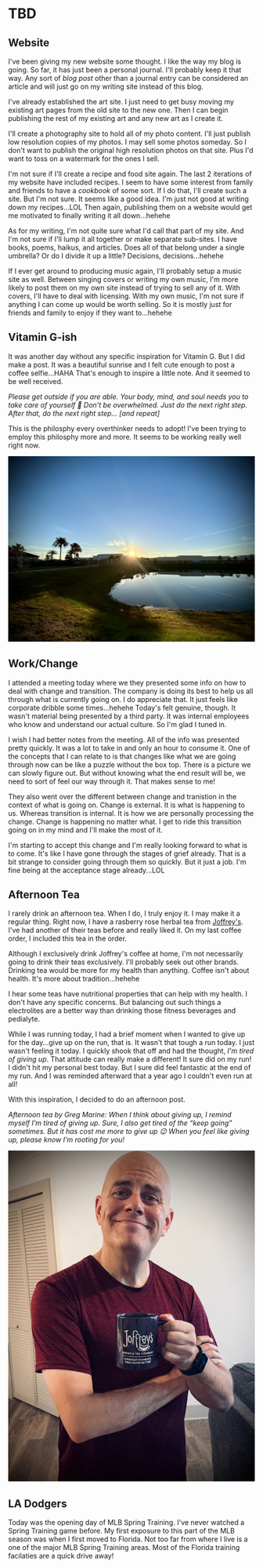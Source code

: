 # TBD

## Website

I've been giving my new website some thought. I like the way my blog is going. So far, it has just been a personal journal. I'll probably keep it that way. Any sort of *blog post* other than a journal entry can be considered an article and will just go on my writing site instead of this blog.

I've already established the art site. I just need to get busy moving my existing art pages from the old site to the new one. Then I can begin publishing the rest of my existing art and any new art as I create it.

I'll create a photography site to hold all of my photo content. I'll just publish low resolution copies of my photos. I may sell some photos someday. So I don't want to publish the original high resolution photos on that site. Plus I'd want to toss on a watermark for the ones I sell.

I'm not sure if I'll create a recipe and food site again. The last 2 iterations of my website have included recipes. I seem to have some interest from family and friends to have a *cookbook* of some sort. If I do that, I'll create such a site. But I'm not sure. It seems like a good idea. I'm just not good at writing down my recipes...LOL Then again, publishing them on a website would get me motivated to finally writing it all down...hehehe

As for my writing, I'm not quite sure what I'd call that part of my site. And I'm not sure if I'll lump it all together or make separate sub-sites. I have books, poems, haikus, and articles. Does all of that belong under a single umbrella? Or do I divide it up a little? Decisions, decisions...hehehe

If I ever get around to producing music again, I'll probably setup a music site as well. Between singing covers or writing my own music, I'm more likely to post them on my own site instead of trying to sell any of it. With covers, I'll have to deal with licensing. With my own music, I'm not sure if anything I can come up would be worth selling. So it is mostly just for friends and family to enjoy if they want to...hehehe

## Vitamin G-ish

It was another day without any specific inspiration for Vitamin G. But I did make a post. It was a beautiful sunrise and I felt cute enough to post a coffee selfie...HAHA That's enough to inspire a little note. And it seemed to be well received.

*Please get outside if you are able. Your body, mind, and soul needs you to take care of yourself 🤗 Don’t be overwhelmed. Just do the next right step. After that, do the next right step… [and repeat]*

This is the philosphy every overthinker needs to adopt! I've been trying to employ this philosphy more and more. It seems to be working really well right now.

![Sunrise over a building and pond](./img/IMG_3324.jpeg)

## Work/Change

I attended a meeting today where we they presented some info on how to deal with change and transition. The company is doing its best to help us all through what is currently going on. I do appreciate that. It just feels like corporate dribble some times...hehehe Today's felt genuine, though. It wasn't material being presented by a third party. It was internal employees who know and understand our actual culture. So I'm glad I tuned in.

I wish I had better notes from the meeting. All of the info was presented pretty quickly. It was a lot to take in and only an hour to consume it. One of the concepts that I can relate to is that changes like what we are going through now can be like a puzzle without the box top. There is a picture we can slowly figure out. But without knowing what the end result will be, we need to sort of feel our way through it. That makes sense to me!

They also went over the different between change and tranistion in the context of what is going on. Change is external. It is what is happening to us. Whereas transition is internal. It is how we are personally processing the change. Change is happening no matter what. I get to ride this transition going on in my mind and I'll make the most of it.

I'm starting to accept this change and I'm really looking forward to what is to come. It's like I have gone through the stages of grief already. That is a bit strange to consider going through them so quickly. But it just a job. I'm fine being at the acceptance stage already...LOL

## Afternoon Tea

I rarely drink an afternoon tea. When I do, I truly enjoy it. I may make it a regular thing. Right now, I have a rasberry rose herbal tea from [Joffrey's](https://joffreys.com/shop/tea/rooibous-herbal-teas/raspberry-rose/). I've had another of their teas before and really liked it. On my last coffee order, I included this tea in the order.

Although I exclusively drink Joffrey's coffee at home, I'm not necessarily going to drink their teas exclusively. I'll probably seek out other brands. Drinking tea would be more for my health than anything. Coffee isn't about health. It's more about tradition...hehehe

I hear some teas have nutritional properties that can help with my health. I don't have any specific concerns. But balancing out such things a electrolites are a better way than drinking those fitness beverages and pedialyte.

While I was running today, I had a brief moment when I wanted to give up for the day...give up on the run, that is. It wasn't that tough a run today. I just wasn't feeling it today. I quickly shook that off and had the thought, *I'm tired of giving up*. That attitude can really make a different! It sure did on my run! I didn't hit my personal best today. But I sure did feel fantastic at the end of my run. And I was reminded afterward that a year ago I couldn't even run at all!

With this inspiration, I decided to do an afternoon post.

*Afternoon tea by Greg Marine: When I think about giving up, I remind myself I’m tired of giving up. Sure, I also get tired of the “keep going” sometimes. But it has cost me more to give up 😉 When you feel like giving up, please know I’m rooting for you!*

![Selfie holding a cup of tea](./img/IMG_0746.jpeg)

## LA Dodgers

Today was the opening day of MLB Spring Training. I've never watched a Spring Training game before. My first exposure to this part of the MLB season was when I first moved to Florida. Not too far from where I live is a one of the major MLB Spring Training areas. Most of the Florida training facilaties are a quick drive away!

